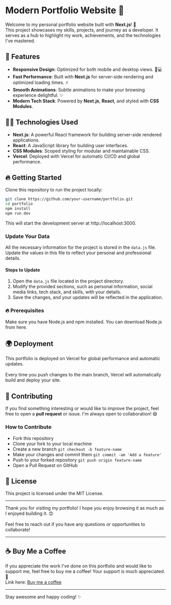 # Modern Portfolio Website 🚀

Welcome to my personal portfolio website built with **Next.js**! 🎉  
This project showcases my skills, projects, and journey as a developer. It serves as a hub to highlight my work, achievements, and the technologies I've mastered.

## 🚀 Features

- **Responsive Design**: Optimized for both mobile and desktop views. 📱💻
- **Fast Performance**: Built with **Next.js** for server-side rendering and optimized loading times. ⚡
- **Smooth Animations**: Subtle animations to make your browsing experience delightful. ✨
- **Modern Tech Stack**: Powered by **Next.js**, **React**, and styled with **CSS Modules**.

## 🧑‍💻 Technologies Used

- **Next.js**: A powerful React framework for building server-side rendered applications.
- **React**: A JavaScript library for building user interfaces.
- **CSS Modules**: Scoped styling for modular and maintainable CSS.
- **Vercel**: Deployed with Vercel for automatic CI/CD and global performance.

## 🔥 Getting Started

Clone this repository to run the project locally:

```bash
git clone https://github.com/your-username/portfolio.git
cd portfolio
npm install
npm run dev
```

This will start the development server at http://localhost:3000.

### Update Your Data
All the necessary information for the project is stored in the `data.js` file. Update the values in this file to reflect your personal and professional details.

#### Steps to Update
1. Open the `data.js` file located in the project directory.
2. Modify the provided sections, such as personal information, social media links, tech stack, and skills, with your details.
3. Save the changes, and your updates will be reflected in the application.

### 🔥 Prerequisites
Make sure you have Node.js and npm installed. You can download Node.js from here.

## 🌍 Deployment
This portfolio is deployed on Vercel for global performance and automatic updates. <br><br>
Every time you push changes to the main branch, Vercel will automatically build and deploy your site.

## 🤝 Contributing
If you find something interesting or would like to improve the project, 
feel free to open a **pull request** or issue. I'm always open to collaboration! 😄

### How to Contribute
- Fork this repository
- Clone your fork to your local machine
- Create a new branch ```git checkout -b feature-name```
- Make your changes and commit them ```git commit -am 'Add a feature'```
- Push to your forked repository ```git push origin feature-name```
- Open a Pull Request on GitHub

## 📃 License
This project is licensed under the MIT License.

---

Thank you for visiting my portfolio! I hope you enjoy browsing it as much as I enjoyed building it. 😊<br><br>
Feel free to reach out if you have any questions or opportunities to collaborate!

---
## ☕ Buy Me a Coffee
If you appreciate the work I've done on this portfolio and would like to support me, feel free to buy me a coffee! Your support is much appreciated. 🙏<br>
Link here: [Buy me a coffee](https://buymeacoffee.com/tarunawahyudi)

---

Stay awesome and happy coding! ✨
